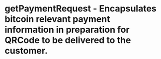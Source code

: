 # getPaymentRequest - Encapsulates bitcoin relevant payment information in preparation for QRCode to be delivered to the customer.
